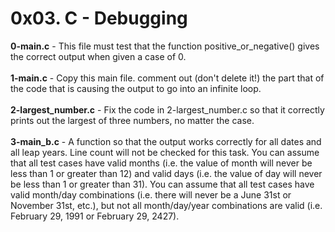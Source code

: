 # 0x03. C - Debugging<br/>
**0-main.c** - This file must test that the function positive_or_negative() gives the correct output when given a case of 0.<br/><br/>
**1-main.c** - Copy this main file. comment out (don't delete it!) the part that of the code that is causing the output to go into an infinite loop.<br/><br/>
**2-largest_number.c** - Fix the code in 2-largest_number.c so that it correctly prints out the largest of three numbers, no matter the case.<br/><br/>
**3-main_b.c** - A function so that the output works correctly for all dates and all leap years. Line count will not be checked for this task. You can assume that all test cases have valid months (i.e. the value of month will never be less than 1 or greater than 12) and valid days (i.e. the value of day will never be less than 1 or greater than 31). You can assume that all test cases have valid month/day combinations (i.e. there will never be a June 31st or November 31st, etc.), but not all month/day/year combinations are valid (i.e. February 29, 1991 or February 29, 2427).<br/><br/>
